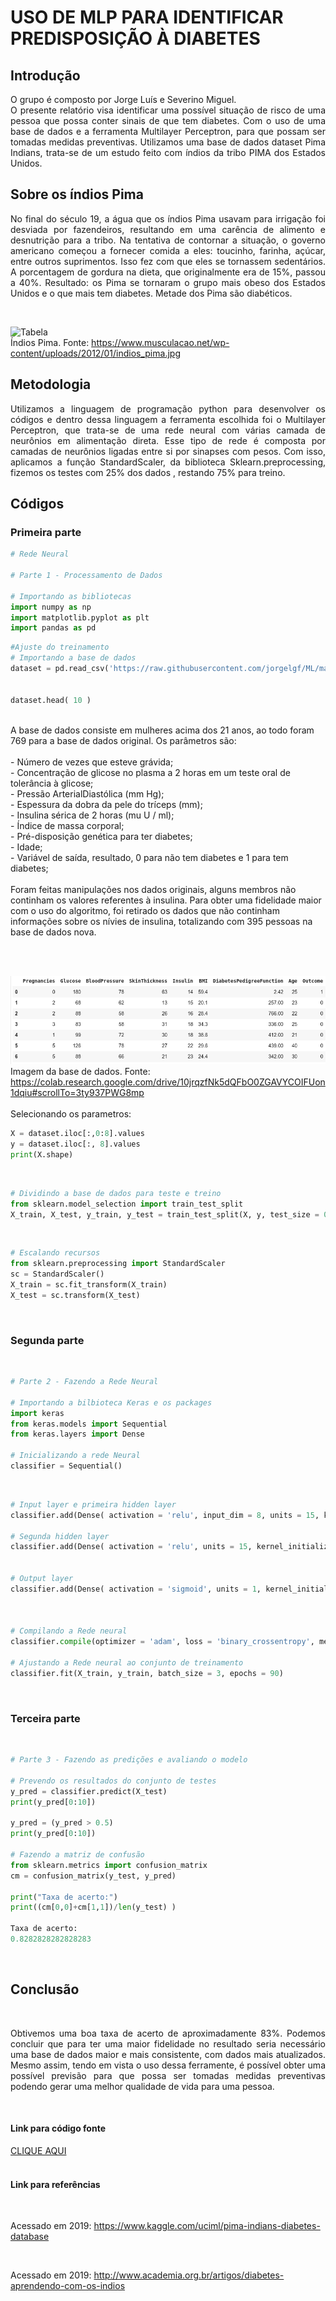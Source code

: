 # USO DE MLP PARA IDENTIFICAR PREDISPOSIÇÃO À DIABETES

## Introdução
<p align="justify">O grupo é composto por Jorge Luís e Severino Miguel.
<br>
O presente relatório visa identificar uma possível situação de risco de uma pessoa que possa conter sinais de que tem diabetes. 
Com o uso de uma base de dados e a ferramenta Multilayer Perceptron, para que possam ser tomadas medidas preventivas.
Utilizamos uma base de dados dataset Pima Indians, trata-se de um estudo feito com índios da tribo PIMA dos Estados Unidos.<br>
</p>
 
## Sobre os índios Pima
 <p align="justify">No final do século 19, a água que os índios Pima usavam para irrigação foi desviada por fazendeiros, 
 resultando em uma carência de alimento e desnutrição para a tribo. 
 Na tentativa de contornar a situação, o governo americano começou a fornecer comida a eles: 
 toucinho, farinha, açúcar, entre outros suprimentos. Isso fez com que eles se tornassem sedentários. 
 A porcentagem de gordura na dieta, que originalmente era de 15%, passou a 40%. 
 Resultado: os Pima se tornaram o grupo mais obeso dos Estados Unidos e o que mais tem diabetes. 
 Metade dos Pima são diabéticos.</p>
 <br>
 
 ![Tabela](https://www.musculacao.net/wp-content/uploads/2012/01/indios_pima.jpg)
 <br>
 Índios Pima. Fonte: <https://www.musculacao.net/wp-content/uploads/2012/01/indios_pima.jpg>

## Metodologia
<p align="justify">Utilizamos a linguagem de programação python para desenvolver os códigos e dentro dessa linguagem a ferramenta escolhida foi o Multilayer Perceptron, que trata-se de uma rede neural com várias camada de neurônios em alimentação direta.
Esse tipo de rede é composta por camadas de neurônios ligadas entre si por sinapses com pesos. Com isso, aplicamos a função StandardScaler, da biblioteca Sklearn.preprocessing, fizemos os testes com 25% dos dados , restando 75% para treino. 

## Códigos<br>
 
### Primeira parte
 
```py	
# Rede Neural

# Parte 1 - Processamento de Dados

# Importando as bibliotecas
import numpy as np
import matplotlib.pyplot as plt
import pandas as pd
```
```py
#Ajuste do treinamento
# Importando a base de dados
dataset = pd.read_csv('https://raw.githubusercontent.com/jorgelgf/ML/master/projetoFinal/base/diabetes.csv')


dataset.head( 10 )
```
<br>
A base de dados consiste em mulheres acima dos 21 anos, ao todo foram 769 para a base de dados original. Os parâmetros são:
<br><br>
- Número de vezes que esteve grávida;
<br>
- Concentração de glicose no plasma a 2 horas em um teste oral de tolerância à glicose;
<br>
- Pressão ArterialDiastólica (mm Hg);
<br>
- Espessura da dobra da pele do tríceps (mm);
<br>
- Insulina sérica de 2 horas (mu U / ml);
<br>
- Índice de massa corporal;
<br>
- Pré-disposição genética para ter diabetes;
<br>
- Idade;
<br>
- Variável de saída, resultado, 0 para não tem diabetes e 1 para tem diabetes;
<br><br>
Foram feitas manipulações nos dados originais, alguns membros não continham os valores referentes à insulina. Para obter uma fidelidade maior
com o uso do algoritmo, foi retirado os dados que não continham informações sobre os nívies de insulina, totalizando com 395 pessoas na base de dados nova.

<br><br>

![Tabela](https://github.com/jorgelgf/ML/blob/master/projetoFinal/imagens/basedados.png?raw=true)
Imagem da base de dados. Fonte: <https://colab.research.google.com/drive/10jrqzfNk5dQFbO0ZGAVYCOIFUon1dqiu#scrollTo=3ty937PWG8mp>
<br>
<br>
Selecionando os parametros:
<br>
```py
X = dataset.iloc[:,0:8].values
y = dataset.iloc[:, 8].values
print(X.shape)
```
<br>


```py
# Dividindo a base de dados para teste e treino 
from sklearn.model_selection import train_test_split
X_train, X_test, y_train, y_test = train_test_split(X, y, test_size = 0.25, random_state = 0)
```
<br>

```py
# Escalando recursos
from sklearn.preprocessing import StandardScaler
sc = StandardScaler()
X_train = sc.fit_transform(X_train)
X_test = sc.transform(X_test)
```

<br>

### Segunda parte

<br>

```py
# Parte 2 - Fazendo a Rede Neural

# Importando a bilbioteca Keras e os packages
import keras
from keras.models import Sequential
from keras.layers import Dense

# Inicializando a rede Neural
classifier = Sequential()

```
<br>

```py
# Input layer e primeira hidden layer
classifier.add(Dense( activation = 'relu', input_dim = 8, units = 15, kernel_initializer = 'uniform'))

# Segunda hidden layer
classifier.add(Dense( activation = 'relu', units = 15, kernel_initializer = 'uniform' ))


# Output layer
classifier.add(Dense( activation = 'sigmoid', units = 1, kernel_initializer = 'uniform'))



# Compilando a Rede neural
classifier.compile(optimizer = 'adam', loss = 'binary_crossentropy', metrics = ['accuracy'])

# Ajustando a Rede neural ao conjunto de treinamento
classifier.fit(X_train, y_train, batch_size = 3, epochs = 90)

```
<br>


### Terceira parte
<br>

```py
# Parte 3 - Fazendo as predições e avaliando o modelo

# Prevendo os resultados do conjunto de testes
y_pred = classifier.predict(X_test)
print(y_pred[0:10])

y_pred = (y_pred > 0.5)
print(y_pred[0:10])

# Fazendo a matriz de confusão
from sklearn.metrics import confusion_matrix
cm = confusion_matrix(y_test, y_pred)

print("Taxa de acerto:")
print((cm[0,0]+cm[1,1])/len(y_test) )

Taxa de acerto:
0.8282828282828283
```

<br>


## Conclusão
<br>

<p align="justify">Obtivemos uma boa taxa de acerto de aproximadamente 83%. Podemos concluir que para ter uma maior fidelidade no resultado seria necessário
uma base de dados maior e mais consistente, com dados mais atualizados. Mesmo assim, tendo em vista o uso dessa ferramente, é possível obter uma possível previsão
para que possa ser tomadas medidas preventivas podendo gerar uma melhor qualidade de vida para uma pessoa.


</p>
<br>  

 #### Link para código fonte 

<a href='https://colab.research.google.com/drive/10jrqzfNk5dQFbO0ZGAVYCOIFUon1dqiu#scrollTo=Y2W85-LdSsiU'>CLIQUE AQUI</a> <br><br>

  #### Link para referências
<br>

Acessado em 2019: <https://www.kaggle.com/uciml/pima-indians-diabetes-database>

<br>

Acessado em 2019: <http://www.academia.org.br/artigos/diabetes-aprendendo-com-os-indios>


 

 
